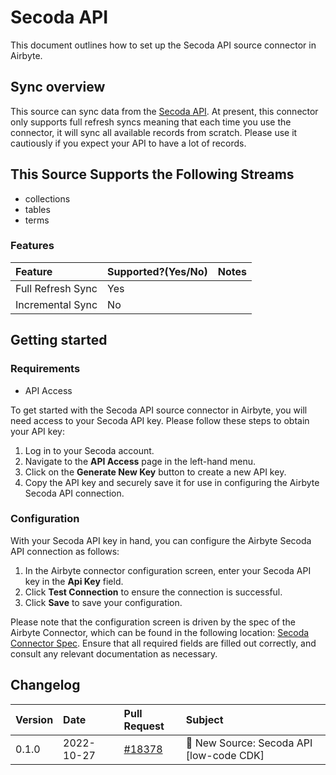 # Secoda API

This document outlines how to set up the Secoda API source connector in Airbyte.

## Sync overview

This source can sync data from the [Secoda API](https://docs.secoda.co/secoda-api). At present, this connector only supports full refresh syncs meaning that each time you use the connector, it will sync all available records from scratch. Please use it cautiously if you expect your API to have a lot of records.

## This Source Supports the Following Streams

* collections
* tables
* terms

### Features

| Feature | Supported?\(Yes/No\) | Notes |
| :--- | :--- | :--- |
| Full Refresh Sync | Yes |  |
| Incremental Sync | No | |

## Getting started

### Requirements

* API Access

To get started with the Secoda API source connector in Airbyte, you will need access to your Secoda API key. Please follow these steps to obtain your API key:

1. Log in to your Secoda account.
2. Navigate to the **API Access** page in the left-hand menu.
3. Click on the **Generate New Key** button to create a new API key.
4. Copy the API key and securely save it for use in configuring the Airbyte Secoda API connection.

### Configuration

With your Secoda API key in hand, you can configure the Airbyte Secoda API connection as follows:

1. In the Airbyte connector configuration screen, enter your Secoda API key in the **Api Key** field. 
2. Click **Test Connection** to ensure the connection is successful.
3. Click **Save** to save your configuration.

Please note that the configuration screen is driven by the spec of the Airbyte Connector, which can be found in the following location: [Secoda Connector Spec](https://docs.airbyte.io/integrations/sources/secoda). Ensure that all required fields are filled out correctly, and consult any relevant documentation as necessary.

## Changelog

| Version | Date       | Pull Request                                              | Subject                                    |
| :------ | :--------- | :-------------------------------------------------------- | :----------------------------------------- |
| 0.1.0   | 2022-10-27 | [#18378](https://github.com/airbytehq/airbyte/pull/18378) | 🎉 New Source: Secoda API [low-code CDK] |